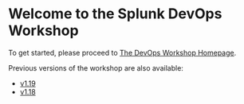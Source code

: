 # Welcome to the Splunk DevOps Workshop

To get started, please proceed to [The DevOps Workshop Homepage](https://signalfx.github.io/devops-workshop/latest/).

Previous versions of the workshop are also available:
- [v1.19](https://signalfx.github.io/devops-workshop/v1.19/)
- [v1.18](https://signalfx.github.io/devops-workshop/v1.18/)
